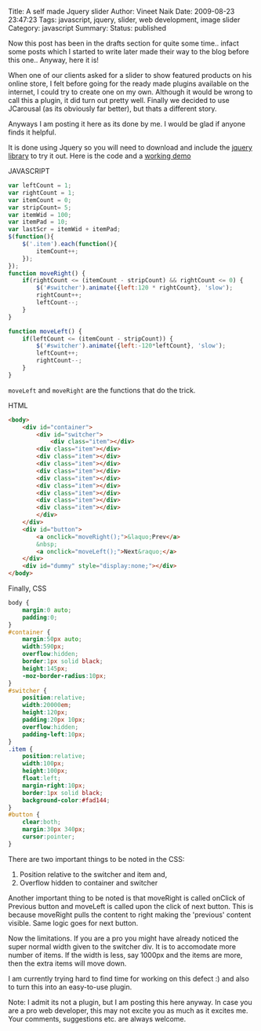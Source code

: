 Title: A self made Jquery slider
Author: Vineet Naik
Date: 2009-08-23 23:47:23
Tags: javascript, jquery, slider, web development, image slider
Category: javascript
Summary: 
Status: published

Now this post has been in the drafts section for quite some
time.. infact some posts which I started to write later made their way
to the blog before this one.. Anyway, here it is!

When one of our clients asked for a slider to show featured products
on his online store, I felt before going for the ready made plugins
available on the internet, I could try to create one on my
own. Although it would be wrong to call this a plugin, it did turn out
pretty well. Finally we decided to use JCarousal (as its obviously far
better), but thats a different story.

Anyways I am posting it here as its done by me. I would be glad if
anyone finds it helpful.

It is done using Jquery so you will need to download and include the
[jquery library](http://docs.jquery.com/Downloading_jQuery) to try it
out. Here is the code and a
[working demo](http://www.noiseokplease.com/slider/test.html)

JAVASCRIPT

```javascript
var leftCount = 1;
var rightCount = 1;
var itemCount = 0;
var stripCount= 5;
var itemWid = 100;
var itemPad = 10;
var lastScr = itemWid + itemPad;
$(function(){
    $('.item').each(function(){
        itemCount++;
    });
});
function moveRight() {
    if(rightCount <= (itemCount - stripCount) && rightCount <= 0) {
        $('#switcher').animate({left:120 * rightCount}, 'slow');
        rightCount++;
        leftCount--;
    }
}

function moveLeft() {
    if(leftCount <= (itemCount - stripCount)) {
        $('#switcher').animate({left:-120*leftCount}, 'slow');
        leftCount++;
        rightCount--;
    }
}
```

``moveLeft`` and ``moveRight`` are the functions that do the trick.

HTML

```html
<body>
    <div id="container">
        <div id="switcher">
            <div class="item"></div>
	    <div class="item"></div>
	    <div class="item"></div>
	    <div class="item"></div>
	    <div class="item"></div>
	    <div class="item"></div>
	    <div class="item"></div>
	    <div class="item"></div>
	    <div class="item"></div>
	    <div class="item"></div>
        </div>
    </div>
    <div id="button">
        <a onclick="moveRight();">&laquo;Prev</a>
        &nbsp;
        <a onclick="moveLeft();">Next&raquo;</a>
    </div>
    <div id="dummy" style="display:none;"></div> 
</body>
```

Finally, CSS

```css
body {
    margin:0 auto;
    padding:0;
}
#container {
    margin:50px auto;
    width:590px;
    overflow:hidden;
    border:1px solid black;
    height:145px;
    -moz-border-radius:10px;
}
#switcher {
    position:relative;
    width:20000em;
    height:120px;
    padding:20px 10px;
    overflow:hidden;
    padding-left:10px;
}
.item {
    position:relative;
    width:100px;
    height:100px;
    float:left;
    margin-right:10px;
    border:1px solid black;
    background-color:#fad144;
}
#button {
    clear:both;
    margin:30px 340px;
    cursor:pointer;
}
```

There are two important things to be noted in the CSS:

1. Position relative to the switcher and item and,
2. Overflow hidden to container and switcher

Another important thing to be noted is that moveRight is called
onClick of Previous button and moveLeft is called upon the click of
next button. This is because moveRight pulls the content to right
making the 'previous' content visible. Same logic goes for next
button.

Now the limitations. If you are a pro you might have already noticed
the super normal width given to the switcher div. It is to accomodate
more number of items. If the width is less, say 1000px and the items
are more, then the extra items will move down.

I am currently trying hard to find time for working on this defect :)
and also to turn this into an easy-to-use plugin.

Note: I admit its not a plugin, but I am posting this here anyway. In
case you are a pro web developer, this may not excite you as much as
it excites me. Your comments, suggestions etc. are always welcome.
